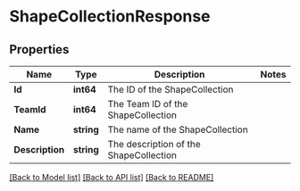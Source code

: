 # ShapeCollectionResponse

## Properties

Name | Type | Description | Notes
------------ | ------------- | ------------- | -------------
**Id** | **int64** | The ID of the ShapeCollection | 
**TeamId** | **int64** | The Team ID of the ShapeCollection | 
**Name** | **string** | The name of the ShapeCollection | 
**Description** | **string** | The description of the ShapeCollection | 

[[Back to Model list]](../README.md#documentation-for-models) [[Back to API list]](../README.md#documentation-for-api-endpoints) [[Back to README]](../README.md)


